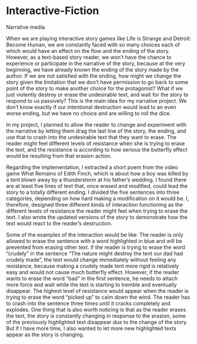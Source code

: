 # Interactive-Fiction
Narrative media

When we are playing interactive story games like Life is Strange and Detroit: Become Human, we are constantly faced with so many choices each of which would have an effect on the flow and the ending of the story. However, as a text-based story reader, we won’t have the chance to experience or participate in the narrative of the story, because at the very beginning, we have already known the ending of the story made by the author. If we are not satisfied with the ending, how might we change the story given the limitation that we don’t have permission to go back to some point of the story to make another choice for the protagonist? What if we just violently destroy or erase the undesirable text, and wait for the story to respond to us passively? This is the main idea for my narrative project. We don’t know exactly if our intentional destruction would lead to an even worse ending, but we have no choice and are willing to roll the dice.

In my project, I planned to allow the reader to change and experiment with the narrative by letting them drag the last line of the story, the ending, and use that to crash into the undesirable text that they want to erase. The reader might feel different levels of resistance when she is trying to erase the text, and the resistance is according to how serious the butterfly effect would be resulting from that erasion action.

Regarding the implementation, I extracted a short poem from the video game What Remains of Edith Finch, which is about how a boy was killed by a tent blown away by a thunderstorm at his father’s wedding. I found there are at least five lines of text that, once erased and modified, could lead the story to a totally different ending. I divided the five sentences into three categories, depending on how hard making a modification on it would be. I, therefore, designed three different kinds of interaction functioning as the different levels of resistance the reader might feel when trying to erase the text. I also wrote the updated versions of the story to demonstrate how the text would react to the reader’s destruction.

Some of the examples of the interaction would be like: The reader is only allowed to erase the sentence with a word highlighted in blue and will be prevented from erasing other text.  if the reader is trying to erase the word “crudely” in the sentence “The nature might destroy the tent our dad had crudely made”, the text would change immediately without feeling any resistance, because making a crudely made tent more rigid is relatively easy and would not cause much butterfly effect.  However, if the reader wants to erase the word “bad” in the first sentence, he needs to attach more force and wait while the text is starting to tremble and eventually disappear. The highest level of resistance would appear when the reader is trying to erase the word “picked up” to calm down the wind. The reader has to crash into the sentence three times until it cracks completely and explodes. One thing that is also worth noticing is that as the reader erases the text, the story is constantly changing in response to the erasion, some of the previously highlighted text disappear due to the change of the story. But if I have more time, I also wanted to let more new highlighted texts appear as the story is changing.

